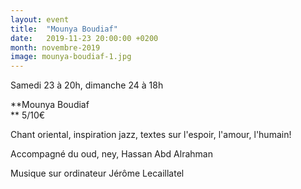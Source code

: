 ```yaml
---
layout: event
title:  "Mounya Boudiaf"
date:   2019-11-23 20:00:00 +0200
month: novembre-2019
image: mounya-boudiaf-1.jpg
---
```






 Samedi 23 à 20h, dimanche 24 à 18h

 **Mounya Boudiaf  
** 5/10€



Chant oriental, inspiration jazz, textes sur l'espoir, l'amour, l'humain!

 Accompagné du oud, ney, Hassan Abd Alrahman

 Musique sur ordinateur Jérôme Lecaillatel